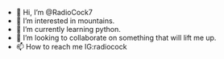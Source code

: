 - 👋 Hi, I’m @RadioCock7
- 👀 I’m interested in mountains.
- 🌱 I’m currently learning python.
- 💞️ I’m looking to collaborate on something that will lift me up.
- 📫 How to reach me IG:radiocock

<!---
RadioCock7/RadioCock7 is a ✨ special ✨ repository because its `README.md` (this file) appears on your GitHub profile.
You can click the Preview link to take a look at your changes.
--->
